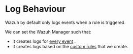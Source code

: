 # Log Behaviour

Wazuh by default only logs events when a rule is triggered.&#x20;

We can set the Wazuh Manager such that:

* It creates logs for [every event](creating-logs-for-every-event.md) .
* It creates logs based on the [custom rules](adding-custom-wazuh-rules/) that we create.
